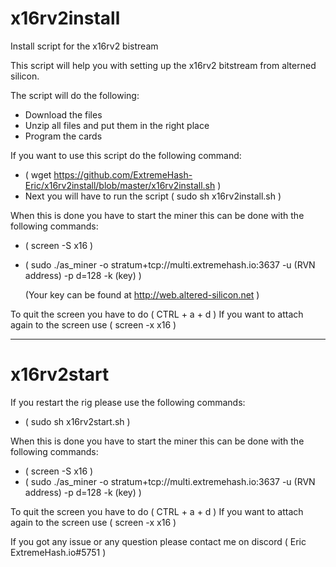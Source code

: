 # x16rv2install
Install script for the x16rv2 bistream

This script will help you with setting up the x16rv2 bitstream from alterned silicon.

The script will do the following:
 - Download the files
 - Unzip all files and put them in the right place
 - Program the cards
 
If you want to use this script do the following command:
 - ( wget https://github.com/ExtremeHash-Eric/x16rv2install/blob/master/x16rv2install.sh )
 - Next you will have to run the script ( sudo sh x16rv2install.sh )
 
When this is done you have to start the miner this can be done with the following commands:
 - ( screen -S x16 )
 - ( sudo ./as_miner -o stratum+tcp://multi.extremehash.io:3637 -u (RVN address) -p d=128 -k (key) )

   (Your key can be found at http://web.altered-silicon.net )

 To quit the screen you have to do ( CTRL + a + d )
 If you want to attach again to the screen use ( screen -x x16 )
 
 --------------------------------------------------------------------------------------------------------------
# x16rv2start

If you restart the rig please use the following commands:
 - ( sudo sh x16rv2start.sh )

When this is done you have to start the miner this can be done with the following commands:
 - ( screen -S x16 )
 - ( sudo ./as_miner -o stratum+tcp://multi.extremehash.io:3637 -u (RVN address) -p d=128 -k (key) )
 
 To quit the screen you have to do ( CTRL + a + d )
 If you want to attach again to the screen use ( screen -x x16 )
 
If you got any issue or any question please contact me on discord ( Eric ExtremeHash.io#5751 )
